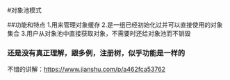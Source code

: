 #对象池模式

##功能和特点
    1.用来管理对象缓存
    2.是一组已经初始化过并可以直接使用的对象集合
    3.用户从对象池中直接获取对象，不需要时还给对象池而不销毁
    
### 还是没有真正理解，跟多例，注册树，似乎功能是一样的
不错的讲解：https://www.jianshu.com/p/a462fca53762
